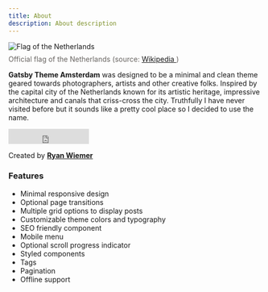 ```yaml
---
title: About
description: About description
---
```


<p>
  <img
    src="https://upload.wikimedia.org/wikipedia/commons/2/20/Flag_of_the_Netherlands.svg"
    alt="Flag of the Netherlands"
  />
  <span style="display: inline-block; color:#686461; padding:.5rem 0 0 0;">
    Official flag of the Netherlands (source:
    <a
      href="https://en.wikipedia.org/wiki/Netherlands"
      target="_blank"
      rel="noopener noreferrer"
    >
      Wikipedia
    </a>
    )
  </span>
</p>

**Gatsby Theme Amsterdam** was designed to be a minimal
and clean theme geared towards photographers, artists and other
creative folks. Inspired by the capital city of the Netherlands known
for its artistic heritage, impressive architecture and canals that
criss-cross the city. Truthfully I have never visited before but it
sounds like a pretty cool place so I decided to use the name.

<p>
  <iframe
    title="github"
    src="https://ghbtns.com/github-btn.html?user=ryanwiemer&repo=gatsby-theme-amsterdam&type=star&count=true&size=large"
    frameBorder="0"
    scrolling="0"
    width="160px"
    height="30px"
  ></iframe>
</p>

Created by **[Ryan Wiemer](https://twitter.com/ryanwiemer)**

### Features

- Minimal responsive design
- Optional page transitions
- Multiple grid options to display posts
- Customizable theme colors and typography
- SEO friendly component
- Mobile menu
- Optional scroll progress indicator
- Styled components
- Tags
- Pagination
- Offline support

